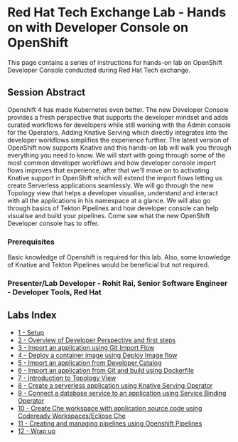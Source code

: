# Red Hat Tech Exchange Lab - Hands on with Developer Console on OpenShift

This page contains a series of instructions for hands-on lab on OpenShift Developer Console conducted during Red Hat Tech exchange.


## Session Abstract
Openshift 4 has made Kubernetes even better. The new Developer Console provides a fresh perspective that supports the developer mindset and adds curated workflows for developers while still working with the Admin console for the Operators. Adding Knative Serving which directly integrates into the developer workflows simplifies the experience further. The latest version of OpenShift now supports Knative and this hands-on lab will walk you through everything you need to know. We will start with going through some of the most common developer workflows and how developer console import flows improves that experience, after that we'll move on to activating Knative support in OpenShift which will extend the import flows letting us create Serverless applications seamlessly. We will go through the new Topology view that helps a developer visualise, understand and interact with all the applications in his namespace at a glance. We will also go through basics of Tekton Pipelines and how developer console can help visualise and build your pipelines. Come see what the new OpenShift Developer console has to offer.


### Prerequisites
Basic knowledge of Openshift is required for this lab. Also, some knowledge of Knative and Tekton Pipelines would be beneficial but not required.


### Presenter/Lab Developer - Rohit Rai, Senior Software Engineer - Developer Tools, Red Hat



## Labs Index

* [1 - Setup](./setup.md)<br>
* [2 - Overview of Developer Perspective and first steps](./overview.md)<br>
* [3 - Import an application using Git Import Flow](./git-import.md)<br>
* [4 - Deploy a container image using Deploy Image flow](./deploy-image.md)<br>
* [5 - Import an application from Developer Catalog](./s2i.md)<br>
* [6 - Import an application from Git and build using Dockerfile](./dockerfile.md)<br>
* [7 - Introduction to Topology View](./topology.md)<br>
* [8 - Create a serverless application using Knative Serving Operator](./serverless.md)<br>
* [9 - Connect a database service to an application using Service Binding Operator](./service-binding.md)<br>
* [10 - Create Che workspace with application source code using Codeready Workspaces/Eclipse Che](./che.md)<br>
* [11 - Creating and managing pipelines using Openshift Pipelines](./tekton.md)<br>
* [12 - Wrap up](./wrap.md)<br>
